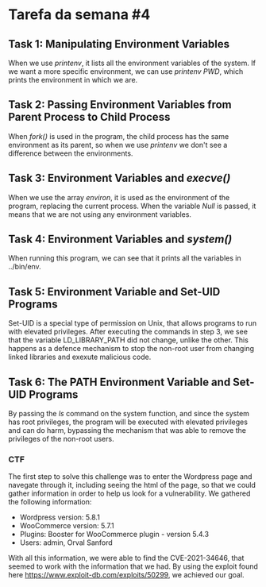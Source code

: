 # Tarefa da semana #4

## Task 1: Manipulating Environment Variables 

When we use *printenv*, it lists all the environment variables of the system. If we want a more specific environment, we can use *printenv PWD*, which prints the environment in which we are.

## Task 2: Passing Environment Variables from Parent Process to Child Process

When *fork()* is used in the program, the child process has the same environment as its parent, so when we use *printenv* we don't see a difference between the environments.

## Task 3: Environment Variables and *execve()* 

When we use the array *environ*, it is used as the environment of the program, replacing the current process. When the variable *Null* is passed, it means that we are not using any environment variables.

## Task 4: Environment Variables and *system()*

When running this program, we can see that it prints all the variables in ../bin/env.

## Task 5: Environment Variable and Set-UID Programs

Set-UID is a special type of permission on Unix, that allows programs to run with elevated privileges. After executing the commands in step 3, we see that the variable LD_LIBRARY_PATH did not change, unlike the other. This happens as a defence mechanism to stop the non-root user from changing linked libraries and exexute malicious code.

## Task 6: The PATH Environment Variable and Set-UID Programs

By passing the *ls* command on the system function, and since the system has root privileges, the program will be executed with elevated privileges and can do harm, bypassing the mechanism that was able to remove the privileges of the non-root users.


### CTF

The first step to solve this challenge was to enter the Wordpress page and navegate through it, including seeing the html of the page, so that we could gather information in order to help us look for a vulnerability. We gathered the following information:

- Wordpress version: 5.8.1
- WooCommerce version: 5.7.1
- Plugins: Booster for WooCommerce plugin - version 5.4.3
- Users: admin, Orval Sanford

With all this information, we were able to find the CVE-2021-34646, that seemed to work with the information that we had. By using the exploit found here https://www.exploit-db.com/exploits/50299, we achieved our goal.



